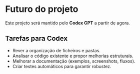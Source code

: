 # Futuro do projeto

Este projeto será mantido pelo **Codex GPT** a partir de agora.

## Tarefas para Codex
- Rever a organização de ficheiros e pastas.
- Analisar o código existente e propor melhorias estruturais.
- Melhorar a documentação (exemplos, screenshots, fluxos).
- Criar testes automáticos para garantir robustez.
